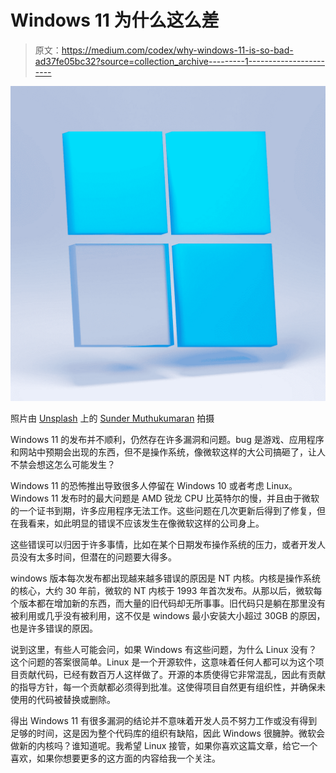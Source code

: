 # Windows 11 为什么这么差

> 原文：<https://medium.com/codex/why-windows-11-is-so-bad-ad37fe05bc32?source=collection_archive---------1----------------------->

![](img/f5784a3b5a972e317cb073e50b8b2ddc.png)

照片由 [Unsplash](https://unsplash.com?utm_source=medium&utm_medium=referral) 上的 [Sunder Muthukumaran](https://unsplash.com/@sunder_2k25?utm_source=medium&utm_medium=referral) 拍摄

Windows 11 的发布并不顺利，仍然存在许多漏洞和问题。bug 是游戏、应用程序和网站中预期会出现的东西，但不是操作系统，像微软这样的大公司搞砸了，让人不禁会想这怎么可能发生？

Windows 11 的恐怖推出导致很多人停留在 Windows 10 或者考虑 Linux。Windows 11 发布时的最大问题是 AMD 锐龙 CPU 比英特尔的慢，并且由于微软的一个证书到期，许多应用程序无法工作。这些问题在几次更新后得到了修复，但在我看来，如此明显的错误不应该发生在像微软这样的公司身上。

这些错误可以归因于许多事情，比如在某个日期发布操作系统的压力，或者开发人员没有太多时间，但潜在的问题要大得多。

windows 版本每次发布都出现越来越多错误的原因是 NT 内核。内核是操作系统的核心，大约 30 年前，微软的 NT 内核于 1993 年首次发布。从那以后，微软每个版本都在增加新的东西，而大量的旧代码却无所事事。旧代码只是躺在那里没有被利用或几乎没有被利用，这不仅是 windows 最小安装大小超过 30GB 的原因，也是许多错误的原因。

说到这里，有些人可能会问，如果 Windows 有这些问题，为什么 Linux 没有？这个问题的答案很简单。Linux 是一个开源软件，这意味着任何人都可以为这个项目贡献代码，已经有数百万人这样做了。开源的本质使得它非常混乱，因此有贡献的指导方针，每一个贡献都必须得到批准。这使得项目自然更有组织性，并确保未使用的代码被替换或删除。

得出 Windows 11 有很多漏洞的结论并不意味着开发人员不努力工作或没有得到足够的时间，这是因为整个代码库的组织有缺陷，因此 Windows 很臃肿。微软会做新的内核吗？谁知道呢。我希望 Linux 接管，如果你喜欢这篇文章，给它一个喜欢，如果你想要更多的这方面的内容给我一个关注。